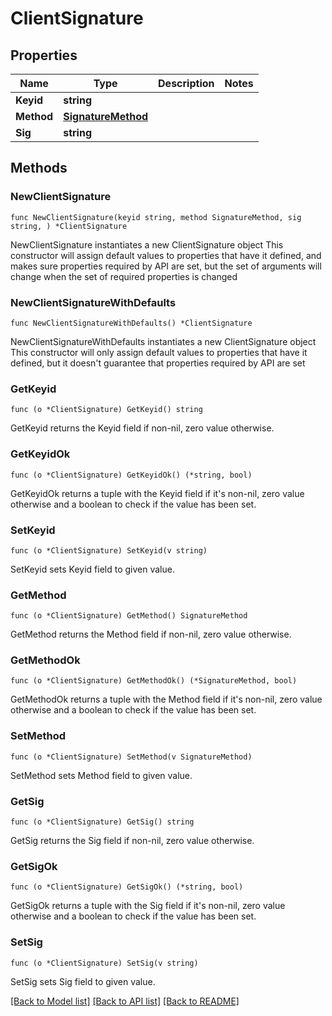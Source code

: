# ClientSignature

## Properties

Name | Type | Description | Notes
------------ | ------------- | ------------- | -------------
**Keyid** | **string** |  | 
**Method** | [**SignatureMethod**](SignatureMethod.md) |  | 
**Sig** | **string** |  | 

## Methods

### NewClientSignature

`func NewClientSignature(keyid string, method SignatureMethod, sig string, ) *ClientSignature`

NewClientSignature instantiates a new ClientSignature object
This constructor will assign default values to properties that have it defined,
and makes sure properties required by API are set, but the set of arguments
will change when the set of required properties is changed

### NewClientSignatureWithDefaults

`func NewClientSignatureWithDefaults() *ClientSignature`

NewClientSignatureWithDefaults instantiates a new ClientSignature object
This constructor will only assign default values to properties that have it defined,
but it doesn't guarantee that properties required by API are set

### GetKeyid

`func (o *ClientSignature) GetKeyid() string`

GetKeyid returns the Keyid field if non-nil, zero value otherwise.

### GetKeyidOk

`func (o *ClientSignature) GetKeyidOk() (*string, bool)`

GetKeyidOk returns a tuple with the Keyid field if it's non-nil, zero value otherwise
and a boolean to check if the value has been set.

### SetKeyid

`func (o *ClientSignature) SetKeyid(v string)`

SetKeyid sets Keyid field to given value.


### GetMethod

`func (o *ClientSignature) GetMethod() SignatureMethod`

GetMethod returns the Method field if non-nil, zero value otherwise.

### GetMethodOk

`func (o *ClientSignature) GetMethodOk() (*SignatureMethod, bool)`

GetMethodOk returns a tuple with the Method field if it's non-nil, zero value otherwise
and a boolean to check if the value has been set.

### SetMethod

`func (o *ClientSignature) SetMethod(v SignatureMethod)`

SetMethod sets Method field to given value.


### GetSig

`func (o *ClientSignature) GetSig() string`

GetSig returns the Sig field if non-nil, zero value otherwise.

### GetSigOk

`func (o *ClientSignature) GetSigOk() (*string, bool)`

GetSigOk returns a tuple with the Sig field if it's non-nil, zero value otherwise
and a boolean to check if the value has been set.

### SetSig

`func (o *ClientSignature) SetSig(v string)`

SetSig sets Sig field to given value.



[[Back to Model list]](../README.md#documentation-for-models) [[Back to API list]](../README.md#documentation-for-api-endpoints) [[Back to README]](../README.md)


